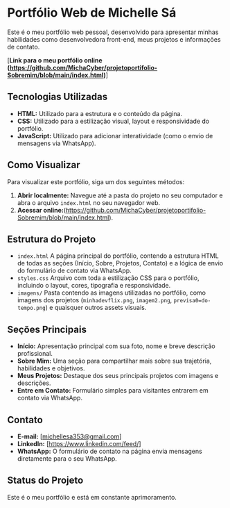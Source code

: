 # Portfólio Web de Michelle Sá

Este é o meu portfólio web pessoal, desenvolvido para apresentar minhas habilidades como desenvolvedora front-end, meus projetos e informações de contato.

[**Link para o meu portfólio online (https://github.com/MichaCyber/projetoportifolio-Sobremim/blob/main/index.html)**]

## Tecnologias Utilizadas

* **HTML:** Utilizado para a estrutura e o conteúdo da página.
* **CSS:** Utilizado para a estilização visual, layout e responsividade do portfólio.
* **JavaScript:** Utilizado para adicionar interatividade (como o envio de mensagens via WhatsApp).

## Como Visualizar

Para visualizar este portfólio, siga um dos seguintes métodos:

1.  **Abrir localmente:** Navegue até a pasta do projeto no seu computador e abra o arquivo `index.html` no seu navegador web.
2.  **Acessar online:**(https://github.com/MichaCyber/projetoportifolio-Sobremim/blob/main/index.html).

## Estrutura do Projeto

* `index.html`  A página principal do portfólio, contendo a estrutura HTML de todas as seções (Início, Sobre, Projetos, Contato) e a lógica de envio do formulário de contato via WhatsApp.
* `styles.css`   Arquivo com toda a estilização CSS para o portfólio, incluindo o layout, cores, tipografia e responsividade.
* `imagens/`    Pasta contendo as imagens utilizadas no portfólio, como  imagens dos projetos (`minhadevflix.png`, `imagem2.png`, `previsa0=do-tempo.png`) e quaisquer outros assets visuais.    

## Seções Principais

* **Início:** Apresentação principal com sua foto, nome e breve descrição profissional.
* **Sobre Mim:** Uma seção para compartilhar mais sobre sua trajetória, habilidades e objetivos.
* **Meus Projetos:** Destaque dos seus principais projetos com imagens e descrições.
* **Entre em Contato:** Formulário simples para visitantes entrarem em contato via WhatsApp.

## Contato

* **E-mail:** [michellesa353@gmail.com]
* **LinkedIn:** [https://www.linkedin.com/feed/]
* **WhatsApp:** O formulário de contato na página envia mensagens diretamente para o seu WhatsApp.

## Status do Projeto

Este é o meu portfólio e está em constante aprimoramento.

